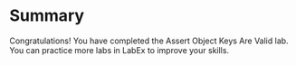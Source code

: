 # Summary

Congratulations! You have completed the Assert Object Keys Are Valid lab. You can practice more labs in LabEx to improve your skills.
